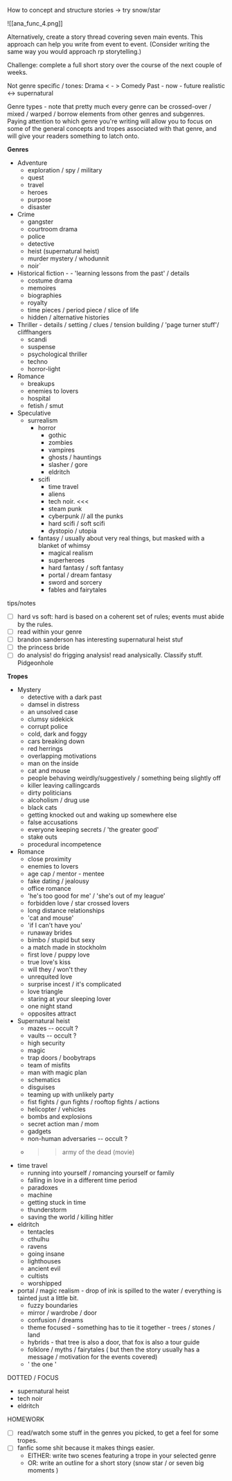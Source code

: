 
How to concept and structure stories -> try snow/star

![[ana_func_4.png]]

Alternatively, create a story thread covering seven main events. This approach can help you write from event to event. (Consider writing the same way you would approach rp storytelling.)

Challenge: complete a full short story over the course of the next couple of weeks. 


Not genre specific / tones: 
Drama < - > Comedy
Past - now - future
realistic <-> supernatural

Genre types - note that pretty much every genre can be crossed-over / mixed / warped / borrow elements from other genres and subgenres. Paying attention to which genre you're writing will allow you to focus on some of the general concepts and tropes associated with that genre, and will give your readers something to latch onto.

**Genres**
- Adventure
	- exploration / spy / military 
	- quest 
	- travel
	- heroes
	- purpose
	- disaster
- Crime
	- gangster
	- courtroom drama
	- police 
	- detective
	- heist (supernatural heist)
	- murder mystery / whodunnit
	- noir`
- Historical fiction - - 'learning lessons from the past' / details 
	- costume drama
	- memoires
	- biographies
	- royalty
	- time pieces / period piece / slice of life
	- hidden / alternative histories
- Thriller - details / setting / clues / tension building / 'page turner stuff'/ cliffhangers
	- scandi
	- suspense
	- psychological thriller
	- techno
	- horror-light
- Romance
	- breakups
	- enemies to lovers
	- hospital 
	- fetish / smut
- Speculative
	- surrealism
		- horror
			- gothic
			- zombies
			- vampires
			- ghosts / hauntings
			- slasher / gore
			- eldritch
		- scifi
			- time travel
			- aliens
			- tech noir. <<<
			- steam punk
			- cyberpunk // all the punks
			- hard scifi / soft scifi
			- dystopio / utopia
		- fantasy / usually about very real things, but masked with a blanket of whimsy
			- magical realism
			- superheroes 
			- hard fantasy / soft fantasy
			- portal / dream fantasy
			- sword and sorcery
			- fables and fairytales

tips/notes
- [ ] hard vs soft: hard is based on a coherent set of rules; events must abide by the rules. 
- [ ] read within your genre
- [ ] brandon sanderson has interesting supernatural heist stuf
- [ ] the princess bride
- [ ] do analysis! do frigging analysis! read analysically. Classify stuff. Pidgeonhole

**Tropes**
- Mystery
	- detective with a dark past
	- damsel in distress
	- an unsolved case
	- clumsy sidekick
	- corrupt police
	- cold, dark and foggy
	- cars breaking down 
	- red herrings
	- overlapping motivations
	- man on the inside
	- cat and mouse 
	- people behaving weirdly/suggestively / something being slightly off
	- killer leaving callingcards
	- dirty politicians
	- alcoholism / drug use 
	- black cats
	- getting knocked out and waking up somewhere else
	- false accusations 
	- everyone keeping secrets / 'the greater good'
	- stake outs
	- procedural incompetence
- Romance
	- close proximity
	- enemies to lovers
	- age cap / mentor - mentee 
	- fake dating / jealousy
	- office romance
	- 'he's too good for me' / 'she's out of my league'
	- forbidden love / star crossed lovers 
	- long distance relationships
	- 'cat and mouse'
	- 'if I can't have you' 
	- runaway brides
	- bimbo / stupid but sexy
	- a match made in stockholm
	- first love / puppy love 
	- true love's kiss
	- will they / won't they
	- unrequited love
	- surprise incest / it's complicated
	- love triangle
	- staring at your sleeping lover
	- one night stand
	- opposites attract
- Supernatural heist
	- mazes -- occult ?
	- vaults -- occult ?
	- high security
	- magic
	- trap doors / boobytraps
	- team of misfits
	- man with magic plan
	- schematics
	- disguises
	- teaming up with unlikely party
	- fist fights / gun fights / rooftop fights / actions 
	- helicopter / vehicles 
	- bombs and explosions
	- secret action man / mom 
	- gadgets 
	- non-human adversaries -- occult ? 
	- >> army of the dead (movie)
- time travel
	- running into yourself / romancing yourself or family
	- falling in love in a different time period
	- paradoxes 
	- machine
	- getting stuck in time
	- thunderstorm
	- saving the world / killing hitler
- eldritch
	- tentacles
	- cthulhu
	- ravens 
	- going insane
	- lighthouses
	- ancient evil
	- cultists
	- worshipped 
- portal / magic realism - drop of ink is spilled to the water / everything is tainted just a little bit.
	- fuzzy boundaries
	- mirror / wardrobe / door
	- confusion / dreams 
	- theme focused - something has to tie it together - trees / stones / land
	- hybrids - that tree is also a door, that fox is also a tour guide
	- folklore / myths / fairytales ( but then the story usually has a message / motivation for the events covered)
	- ' the one '

DOTTED / FOCUS
- supernatural heist 
- tech noir
- eldritch

HOMEWORK
- [ ] read/watch some stuff in the genres you picked, to get a feel for some tropes. 
- [ ] fanfic some shit because it makes things easier. 
	- EITHER: write two scenes featuring a trope in your selected genre
	- OR: write an outline for a short story (snow star / or seven big moments )